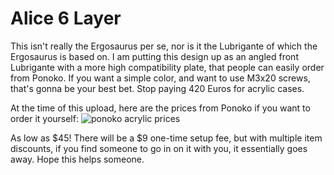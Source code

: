 # Alice 6 Layer

This isn't really the Ergosaurus per se, nor is it the Lubrigante of which the Ergosaurus is based on. I am putting this design up as an angled front Lubrigante with a more high compatibility plate, that people can easily order from Ponoko. If you want a simple color, and want to use M3x20 screws, that's gonna be your best bet. Stop paying 420 Euros for acrylic cases.

At the time of this upload, here are the prices from Ponoko if you want to order it yourself:
![ponoko acrylic prices](https://i.imgur.com/zA459ft.png)

As low as $45! There will be a $9 one-time setup fee, but with multiple item discounts, if you find someone to go in on it with you, it essentially goes away. Hope this helps someone.